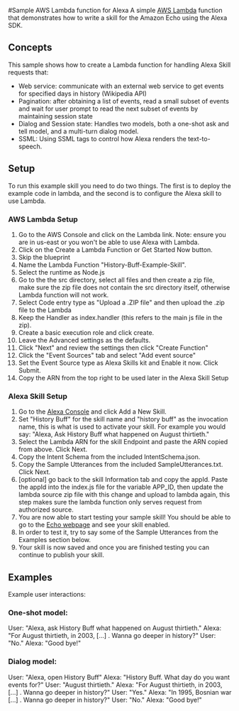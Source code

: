 #Sample AWS Lambda function for Alexa
A simple [AWS Lambda](http://aws.amazon.com/lambda) function that demonstrates how to write a skill for the Amazon Echo using the Alexa SDK.

## Concepts
This sample shows how to create a Lambda function for handling Alexa Skill requests that:

- Web service: communicate with an external web service to get events for specified days in history (Wikipedia API)
- Pagination: after obtaining a list of events, read a small subset of events and wait for user prompt to read the next subset of events by maintaining session state
- Dialog and Session state: Handles two models, both a one-shot ask and tell model, and a multi-turn dialog model.
- SSML: Using SSML tags to control how Alexa renders the text-to-speech.

## Setup
To run this example skill you need to do two things. The first is to deploy the example code in lambda, and the second is to configure the Alexa skill to use Lambda.

### AWS Lambda Setup
1. Go to the AWS Console and click on the Lambda link. Note: ensure you are in us-east or you won't be able to use Alexa with Lambda.
2. Click on the Create a Lambda Function or Get Started Now button.
3. Skip the blueprint
4. Name the Lambda Function "History-Buff-Example-Skill".
5. Select the runtime as Node.js
6. Go to the the src directory, select all files and then create a zip file, make sure the zip file does not contain the src directory itself, otherwise Lambda function will not work.
7. Select Code entry type as "Upload a .ZIP file" and then upload the .zip file to the Lambda
8. Keep the Handler as index.handler (this refers to the main js file in the zip).
9. Create a basic execution role and click create.
10. Leave the Advanced settings as the defaults.
11. Click "Next" and review the settings then click "Create Function"
12. Click the "Event Sources" tab and select "Add event source"
13. Set the Event Source type as Alexa Skills kit and Enable it now. Click Submit.
14. Copy the ARN from the top right to be used later in the Alexa Skill Setup

### Alexa Skill Setup
1. Go to the [Alexa Console](https://developer.amazon.com/edw/home.html) and click Add a New Skill.
2. Set "History Buff" for the skill name and "history buff" as the invocation name, this is what is used to activate your skill. For example you would say: "Alexa, Ask History Buff what happened on August thirtieth."
3. Select the Lambda ARN for the skill Endpoint and paste the ARN copied from above. Click Next.
4. Copy the Intent Schema from the included IntentSchema.json.
5. Copy the Sample Utterances from the included SampleUtterances.txt. Click Next.
6. [optional] go back to the skill Information tab and copy the appId. Paste the appId into the index.js file for the variable APP_ID,
   then update the lambda source zip file with this change and upload to lambda again, this step makes sure the lambda function only serves request from authorized source.
7. You are now able to start testing your sample skill! You should be able to go to the [Echo webpage](http://echo.amazon.com/#skills) and see your skill enabled.
8. In order to test it, try to say some of the Sample Utterances from the Examples section below.
9. Your skill is now saved and once you are finished testing you can continue to publish your skill.

## Examples
Example user interactions:

### One-shot model:
  User:  "Alexa, ask History Buff what happened on August thirtieth."
  Alexa: "For August thirtieth, in 2003, [...] . Wanna go deeper in history?"
  User: "No."
  Alexa: "Good bye!"

### Dialog model:
  User:  "Alexa, open History Buff"
  Alexa: "History Buff. What day do you want events for?"
  User:  "August thirtieth."
  Alexa: "For August thirtieth, in 2003, [...] . Wanna go deeper in history?"
  User:  "Yes."
  Alexa: "In 1995, Bosnian war [...] . Wanna go deeper in history?"
  User: "No."
  Alexa: "Good bye!"

